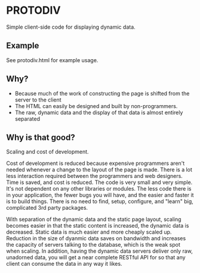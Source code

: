 # PROTODIV

Simple client-side code for displaying dynamic data.


## Example

See protodiv.html for example usage.


## Why?

* Because much of the work of constructing the page is shifted from the server to the client
* The HTML can easily be designed and built by non-programmers.
* The raw, dynamic data and the display of that data is almost entirely separated


## Why is that good?

Scaling and cost of development. 

Cost of development is reduced because expensive programmers aren't needed whenever
a change to the layout of the page is made.  There is a lot less interaction required
between the programmers and web designers.  Time is saved, and cost is reduced.
The code is very small and very simple.  It's not dependent on any other libraries or
modules.  The less code there is in your application, the fewer bugs you will have, and
the easier and faster it is to build things.  There is no need to find, setup, configure,
and "learn" big, complicated 3rd party packages.

With separation of the dynamic data and the static page layout, scaling becomes easier
in that the static content is increased, the dynamic data is decreased.  Static
data is much easier and more cheaply scaled up.  Reduction in the size of dyanmic data
saves on bandwidth and increases the capacity of servers talking to the database, which
is the weak spot when scaling.  In addition, having the dynamic data servers deliver only
raw, unadorned data, you will get a near complete RESTful API for so that any client can
consume the data in any way it likes.

